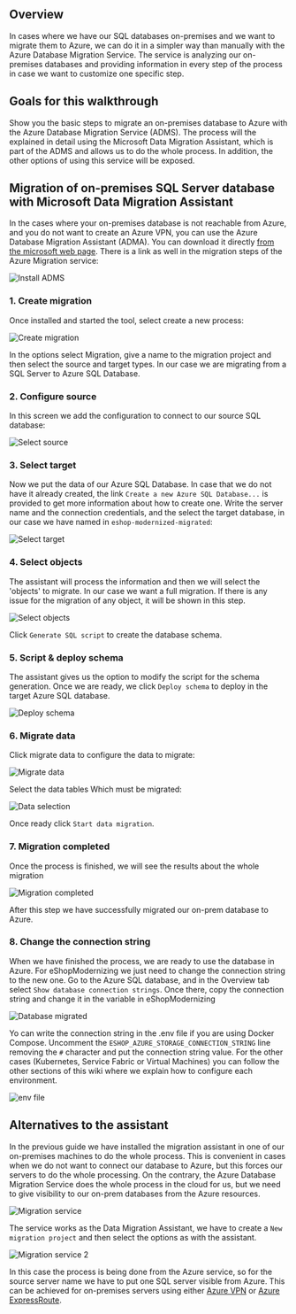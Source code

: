 ## Overview
In cases where we have our SQL databases on-premises and we want to migrate them to Azure, we can do it in a simpler way than manually with the Azure Database Migration Service. The service is analyzing our on-premises databases and providing information in every step of the process in case we want to customize one specific step.

## Goals for this walkthrough
Show you the basic steps to migrate an on-premises database to Azure with the Azure Database Migration Service (ADMS). The process will the explained in detail using the Microsoft Data Migration Assistant, which is part of the ADMS and allows us to do the whole process. In addition, the other options of using this service will be exposed.

## Migration of on-premises SQL Server database with Microsoft Data Migration Assistant
In the cases where your on-premises database is not reachable from Azure, and you do not want to create an Azure VPN, you can use the Azure Database Migration Assistant (ADMA). You can download it directly [from the microsoft web page](https://blogs.msdn.microsoft.com/datamigration/dma/). There is a link as well in the migration steps of the Azure Migration service:

![Install ADMS](https://github.com/dotnet-architecture/eShopModernizing/blob/master/img/admigrationservice/install-dbma.png)

### 1. Create migration
Once installed and started the tool, select create a new process:

![Create migration](https://github.com/dotnet-architecture/eShopModernizing/blob/master/img/admigrationservice/create-migration.PNG)

In the options select Migration, give a name to the migration project and then select the source and target types. In our case we are migrating from a SQL Server to Azure SQL Database.

### 2. Configure source
In this screen we add the configuration to connect to our source SQL database:

![Select source](https://github.com/dotnet-architecture/eShopModernizing/blob/master/img/admigrationservice/select-source.PNG)

### 3. Select target
Now we put the data of our Azure SQL Database. In case that we do not have it already created, the link `Create a new Azure SQL Database...` is provided to get more information about how to create one. Write the server name and the connection credentials, and the select the target database, in our case we have named in `eshop-modernized-migrated`:

![Select target](https://github.com/dotnet-architecture/eShopModernizing/blob/master/img/admigrationservice/select-target.PNG)

### 4. Select objects
The assistant will process the information and then we will select the 'objects' to migrate. In our case we want a full migration. If there is any issue for the migration of any object, it will be shown in this step.

![Select objects](https://github.com/dotnet-architecture/eShopModernizing/blob/master/img/admigrationservice/select-objects.PNG)

Click `Generate SQL script` to create the database schema.

### 5. Script & deploy schema
The assistant gives us the option to modify the script for the schema generation. Once we are ready, we click `Deploy schema` to deploy in the target Azure SQL database.

![Deploy schema](https://github.com/dotnet-architecture/eShopModernizing/blob/master/img/admigrationservice/deploy-schema.PNG)

### 6. Migrate data
Click migrate data to configure the data to migrate:

![Migrate data](https://github.com/dotnet-architecture/eShopModernizing/blob/master/img/admigrationservice/migrate-data.PNG)

Select the data tables Which must be migrated:

![Data selection](https://github.com/dotnet-architecture/eShopModernizing/blob/master/img/admigrationservice/data-selection.PNG)

Once ready click `Start data migration`.

### 7. Migration completed
Once the process is finished, we will see the results about the whole migration

![Migration completed](https://github.com/dotnet-architecture/eShopModernizing/blob/master/img/admigrationservice/migration-completed.PNG)

After this step we have successfully migrated our on-prem database to Azure.

### 8. Change the connection string
When we have finished the process, we are ready to use the database in Azure. For eShopModernizing we just need to change the connection string to the new one. Go to the Azure SQL database, and in the Overview tab select `Show database connection strings`. Once there, copy the connection string and change it in the variable in eShopModernizing 

![Database migrated](https://github.com/dotnet-architecture/eShopModernizing/blob/master/img/admigrationservice/databse-migrated.PNG)

Yo can write the connection string in the .env file if you are using Docker Compose. Uncomment the `ESHOP_AZURE_STORAGE_CONNECTION_STRING` line removing the `#` character and put the connection string value. For the other cases (Kubernetes, Service Fabric or Virtual Machines) you can follow the other sections of this wiki where we explain how to configure each environment.

![env file](https://github.com/dotnet-architecture/eShopModernizing/blob/master/img/admigrationservice/env-file.PNG)

## Alternatives to the assistant
In the previous guide we have installed the migration assistant in one of our on-premises machines to do the whole process. This is convenient in cases when we do not want to connect our database to Azure, but this forces our servers to do the whole processing. On the contrary, the Azure Database Migration Service does the whole process in the cloud for us, but we need to give visibility to our on-prem databases from the Azure resources.

![Migration service](https://github.com/dotnet-architecture/eShopModernizing/blob/master/img/admigrationservice/migration-service.PNG)

The service works as the Data Migration Assistant, we have to create a `New migration project` and then select the options as with the assistant. 

![Migration service 2](https://github.com/dotnet-architecture/eShopModernizing/blob/master/img/admigrationservice/migration-service2.PNG)

In this case the process is being done from the Azure service, so for the source server name we have to put one SQL server visible from Azure. This can be achieved for on-premises servers using either [Azure VPN](https://azure.microsoft.com/en-us/services/vpn-gateway/) or [Azure ExpressRoute](https://azure.microsoft.com/en-us/services/expressroute/).